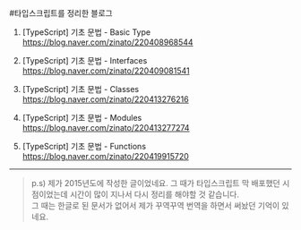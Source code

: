 #타입스크립트를 정리한 블로그

1. [TypeScript] 기초 문법 - Basic Type \
<https://blog.naver.com/zinato/220408968544>

2. [TypeScript] 기초 문법 - Interfaces \
<https://blog.naver.com/zinato/220409081541>

3. [TypeScript] 기초 문법 - Classes \
<https://blog.naver.com/zinato/220413276216>

4. [TypeScript] 기초 문법 - Modules \
<https://blog.naver.com/zinato/220413277274>

5. [TypeScript] 기초 문법 - Functions \
<https://blog.naver.com/zinato/220419915720>

* * * 

> p.s) 제가 2015년도에 작성한 글이었네요. 그 때가 타입스크립트 막 배포했던 시점이었는데 시간이 많이 지나서 다시 정리를 해야할 것 같습니다.  
그 때는 한글로 된 문서가 없어서 제가 꾸역꾸역 번역을 하면서 써놨던 기억이 있네요.
